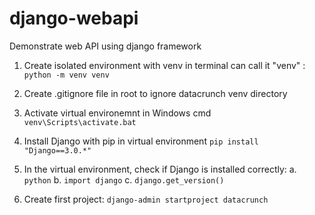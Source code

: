 # django-webapi
Demonstrate web API using django framework

1. Create isolated environment with venv in terminal can call it "venv" : `python -m venv venv`
2. Create .gitignore file in root to ignore datacrunch venv directory
3. Activate virtual environemnt in Windows cmd `venv\Scripts\activate.bat`
4. Install Django with pip in virtual environment `pip install "Django==3.0.*"`
5. In the virtual environment, check if Django is installed correctly:
    a. `python`
    b. `import django`
    c. `django.get_version()`

6. Create first project: `django-admin startproject datacrunch`